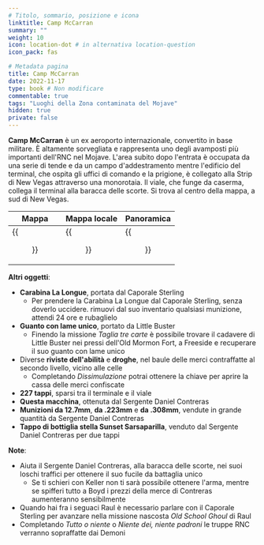 ```yaml
---
# Titolo, sommario, posizione e icona
linktitle: Camp McCarran
summary: ""
weight: 10
icon: location-dot # in alternativa location-question
icon_pack: fas

# Metadata pagina
title: Camp McCarran
date: 2022-11-17
type: book # Non modificare
commentable: true
tags: "Luoghi della Zona contaminata del Mojave"
hidden: true
private: false
---
```


<div class="fnv">

**Camp McCarran** è un ex aeroporto internazionale, convertito in base militare. È altamente sorvegliata e rappresenta uno degli avamposti più importanti dell'RNC nel Mojave. L'area subito dopo l'entrata è occupata da una serie di tende e da un campo d'addestramento mentre l'edificio del terminal, che ospita gli uffici di comando e la prigione, è collegato alla Strip di New Vegas attraverso una monorotaia. Il viale, che funge da caserma, collega il terminal alla baracca delle scorte. Si trova al centro della mappa, a sud di New Vegas.

| Mappa | Mappa locale | Panoramica |
| ----- | ------------ | ---------- |
|  {{<figure src="fnv/Camp_McCarran_loc.webp">}}     |    {{<figure src="fnv/Camp_McCarran_loc_map.webp">}}          |   {{<figure src="fnv/Camp_McCarran.webp">}}         | 

**Altri oggetti**:
- **Carabina La Longue**, portata dal Caporale Sterling
	- Per prendere la Carabina La Longue dal Caporale Sterling, senza doverlo uccidere. rimuovi dal suo inventario qualsiasi munizione, attendi 24 ore e rubaglielo
- **Guanto con lame unico**, portato da Little Buster
	- Finendo la missione _Taglia tre carte_ è possibile trovare il cadavere di Little Buster nei pressi dell'Old Mormon Fort, a Freeside e recuperare il suo guanto con lame unico
- Diverse **riviste dell'abilità** e **droghe**, nel baule delle merci contraffatte al secondo livello, vicino alle celle
	- Completando _Dissimulazione_ potrai ottenere la chiave per aprire la cassa delle merci confiscate
- **227 tappi**, sparsi tra il terminale e il viale
- **Questa macchina**, ottenuta dal Sergente Daniel Contreras
- **Munizioni da 12.7mm**, **da .223mm** e **da .308mm**, vendute in grande quantità da Sergente Daniel Contreras
- **Tappo di bottiglia stella Sunset Sarsaparilla**, venduto dal Sergente Daniel Contreras per due tappi

**Note**:
- Aiuta il Sergente Daniel Contreras, alla baracca delle scorte, nei suoi loschi traffici per ottenere il suo fucile da battaglia unico
	- Se ti schieri con Keller non ti sarà possibile ottenere l'arma, mentre se spifferi tutto a Boyd i prezzi della merce di Contreras aumenteranno sensibilmente
- Quando hai fra i seguaci Raul è necessario parlare con il Caporale Sterling per avanzare nella missione nascosta _Old School Ghoul_ di Raul
- Completando *Tutto o niente* o *Niente dei, niente padroni* le truppe RNC verranno sopraffatte dai Demoni

</div>

